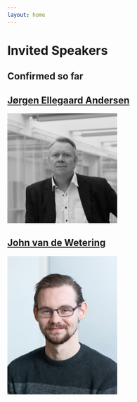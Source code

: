 ```yaml
---
layout: home
---
```


# Invited Speakers

## Confirmed so far

## [Jørgen Ellegaard Andersen](https://www.sdu.dk/da/forskning/dias/researchers/chairs/joergen-ellegaard-andersen)

<img src="assets/images/joergen.jpg" alt="Jørgen" width="250"/>

## [John van de Wetering](https://vdwetering.name/)

<img src="assets/images/john.jpg" alt="John" width="250"/>
